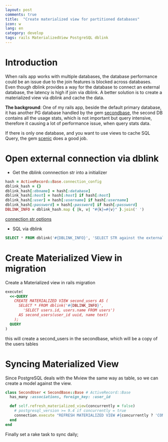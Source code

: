 ```yaml
---
layout: post
comments: true
title:  "Create materialized view for partitioned databases"
icon: w
lang: en
category: develop
tags: rails MaterializedView PostgreSQL dblink
---
```


# Introduction
When rails app works with multiple databases, the database performance could be an issue due to the join features is blocked across databases. Even though dblink provides a way for the database to connect an external database, the latency is high if join via dblink. A better solution is to create a materialized view via dblink and cache the data.

**The background**: One of my rails app, beside the default primary database, it has another PG database handled by the gem [secondbase][secondbase], the second DB contains all the usage stats, which is not important but query intensive, therefore it causing a lot of performance issue, when query stats data.

If there is only one database, and you want to use views to cache SQL Query, the gem [scenic][scenic] does a good job.

# Open external connection via dblink
- Get the dblink connnection str into a initializer

```ruby
hash = ActiveRecord::Base.connection_config
dblink_hash = {}
dblink_hash[:dbname] = hash[:database]
dblink_hash[:host] = hash[:host] if hash[:host]
dblink_hash[:user] = hash[:username] if hash[:username]
dblink_hash[:password] = hash[:password] if hash[:password]
DBLINK_INFO = dblink_hash.map { |k, v| "#{k}=#{v}" }.join(' ')
```
[connection str options][pg-dblink]

- SQL via dblink

```sql
SELECT * FROM dblink('#{DBLINK_INFO}', 'SELECT STR against the external db')
```

# Create Materialized View in migration
Create a Materialized view in rails migration

```ruby
execute(
  <<-QUERY
    CREATE MATERIALIZED VIEW second_users AS (
      SELECT * FROM dblink('#{DBLINK_INFO}',
        'SELECT users.id, users.name FROM users')
      AS second_users(user_id uuid, name text)
    );
  QUERY
)
```
this will create a second_users in the secondbase, which will be a copy of the users tables


# Syncing Materialized View
Since PostgreSQL deals  with the Mview the same way as table, so we can create a model against the view.
```ruby
class SecondUser < SecondBase::Base # ActiveRecord::Base
  has_many :associations, foreign_key: :user_id

  def self.refresh_materialized_view(concurrently = false)
    # postgresql_version >= 9.4 if concurrently = true
    connection.execute "REFRESH MATERIALIZED VIEW #{concurrently ? 'CONCURRENTLY' : ''} second_users;"
  end
end

```
Finally set a rake task to sync daily;

[secondbase]:https://github.com/customink/secondbase
[pg-dblink]:https://www.postgresql.org/docs/9.6/static/libpq-connect.html#LIBPQ-CONNSTRING
[scenic]:https://github.com/thoughtbot/scenic
